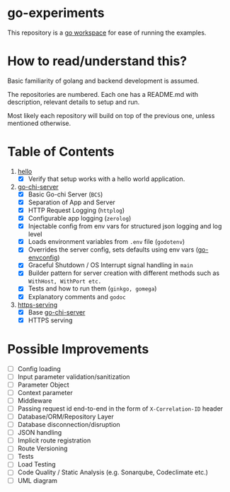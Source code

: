 # go-experiments

This repository is a [go workspace](https://go.dev/doc/tutorial/workspaces) for ease of running the examples.

# How to read/understand this?

Basic familiarity of golang and backend development is assumed.

The repositories are numbered. Each one has a README.md with description, relevant details to setup and run.

Most likely each repository will build on top of the previous one, unless mentioned otherwise.

# Table of Contents

1. [hello](./hello/)
   - [x] Verify that setup works with a hello world application.

2. [go-chi-server](./go-chi-server/)
   - [x] Basic Go-chi Server (`BCS`)
   - [x] Separation of App and Server
   - [x] HTTP Request Logging (`httplog`)
   - [x] Configurable app logging (`zerolog`)
   - [x] Injectable config from env vars for structured json logging and log level
   - [x] Loads environment variables from `.env` file (`godotenv`)
   - [x] Overrides the server config, sets defaults using env vars ([go-envconfig](https://github.com/sethvargo/go-envconfig))
   - [x] Graceful Shutdown / OS Interrupt signal handling in `main`
   - [x] Builder pattern for server creation with different methods such as `WithHost, WithPort etc.`
   - [x] Tests and how to run them (`ginkgo, gomega`)
   - [x] Explanatory comments and `godoc`

3. [https-serving](./https-serving)
   - [x]  Base [go-chi-server](./go-chi-server/)
   - [x]  HTTPS serving

# Possible Improvements

- [ ] Config loading
- [ ] Input parameter validation/sanitization
- [ ] Parameter Object
- [ ] Context parameter
- [ ] Middleware
- [ ] Passing request id end-to-end in the form of `X-Correlation-ID` header
- [ ] Database/ORM/Repository Layer
- [ ] Database disconnection/disruption
- [ ] JSON handling
- [ ] Implicit route registration
- [ ] Route Versioning
- [ ] Tests
- [ ] Load Testing
- [ ] Code Quality / Static Analysis (e.g. Sonarqube, Codeclimate etc.)
- [ ] UML diagram
